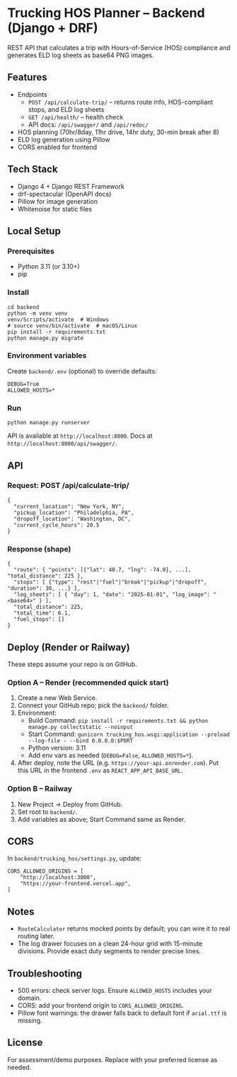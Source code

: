 # Trucking HOS Planner – Backend (Django + DRF)

REST API that calculates a trip with Hours-of-Service (HOS) compliance and generates ELD log sheets as base64 PNG images.

## Features
- Endpoints
  - `POST /api/calculate-trip/` – returns route info, HOS-compliant stops, and ELD log sheets
  - `GET /api/health/` – health check
  - API docs: `/api/swagger/` and `/api/redoc/`
- HOS planning (70hr/8day, 11hr drive, 14hr duty, 30-min break after 8)
- ELD log generation using Pillow
- CORS enabled for frontend

## Tech Stack
- Django 4 + Django REST Framework
- drf-spectacular (OpenAPI docs)
- Pillow for image generation
- Whitenoise for static files

## Local Setup
### Prerequisites
- Python 3.11 (or 3.10+)
- pip

### Install
```
cd backend
python -m venv venv
venv/Scripts/activate  # Windows
# source venv/bin/activate  # macOS/Linux
pip install -r requirements.txt
python manage.py migrate
```

### Environment variables
Create `backend/.env` (optional) to override defaults:
```
DEBUG=True
ALLOWED_HOSTS=*
```

### Run
```
python manage.py runserver
```
API is available at `http://localhost:8000`. Docs at `http://localhost:8000/api/swagger/`.

## API
### Request: POST /api/calculate-trip/
```
{
  "current_location": "New York, NY",
  "pickup_location": "Philadelphia, PA",
  "dropoff_location": "Washington, DC",
  "current_cycle_hours": 20.5
}
```

### Response (shape)
```
{
  "route": { "points": [{"lat": 40.7, "lng": -74.0}, ...], "total_distance": 225 },
  "stops": [ {"type": "rest"|"fuel"|"break"|"pickup"|"dropoff", "duration": 30, ...} ],
  "log_sheets": [ { "day": 1, "date": "2025-01-01", "log_image": "<base64>" } ],
  "total_distance": 225,
  "total_time": 6.1,
  "fuel_stops": []
}
```

## Deploy (Render or Railway)
These steps assume your repo is on GitHub.

### Option A – Render (recommended quick start)
1. Create a new Web Service.
2. Connect your GitHub repo; pick the `backend/` folder.
3. Environment:
   - Build Command: `pip install -r requirements.txt && python manage.py collectstatic --noinput`
   - Start Command: `gunicorn trucking_hos.wsgi:application --preload --log-file - --bind 0.0.0.0:$PORT`
   - Python version: 3.11
   - Add env vars as needed (`DEBUG=False`, `ALLOWED_HOSTS=*`).
4. After deploy, note the URL (e.g. `https://your-api.onrender.com`). Put this URL in the frontend `.env` as `REACT_APP_API_BASE_URL`.

### Option B – Railway
1. New Project → Deploy from GitHub.
2. Set root to `backend/`.
3. Add variables as above; Start Command same as Render.

## CORS
In `backend/trucking_hos/settings.py`, update:
```
CORS_ALLOWED_ORIGINS = [
    "http://localhost:3000",
    "https://your-frontend.vercel.app",
]
```

## Notes
- `RouteCalculator` returns mocked points by default; you can wire it to real routing later.
- The log drawer focuses on a clean 24-hour grid with 15-minute divisions. Provide exact duty segments to render precise lines.

## Troubleshooting
- 500 errors: check server logs. Ensure `ALLOWED_HOSTS` includes your domain.
- CORS: add your frontend origin to `CORS_ALLOWED_ORIGINS`.
- Pillow font warnings: the drawer falls back to default font if `arial.ttf` is missing.

## License
For assessment/demo purposes. Replace with your preferred license as needed. 